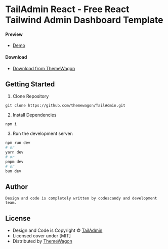 # TailAdmin React - Free React Tailwind Admin Dashboard Template

#### Preview

- [Demo](https://themewagon.github.io/TailAdmin/)

#### Download

- [Download from ThemeWagon](https://themewagon.com/themes/TailAdmin/)

## Getting Started

1. Clone Repository

```
git clone https://github.com/themewagon/TailAdmin.git
```

2. Install Dependencies

```
npm i
```

3. Run the development server:

```bash
npm run dev
# or
yarn dev
# or
pnpm dev
# or
bun dev
```

## Author

```
Design and code is completely written by codescandy and development team.
```

## License

- Design and Code is Copyright &copy; [TailAdmin](https://tailadmin.com)
- Licensed cover under [MIT]
- Distributed by [ThemeWagon](https://themewagon.com)
